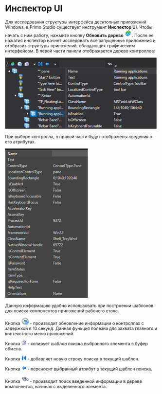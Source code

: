 # Инспектор UI

Для исследования структуры интерфейса десктопных приложений Windows, в Primo Studio существует инструмент **Инспектор UI**. Чтобы начать с ним работу, нажмите кнопку **Обновить дерево** ![](<../../.gitbook/assets/0 (6).png>). После ее нажатия инспектор начнет исследовать все запущенные приложения и отобразит структуры приложений, обладающих графическим интерфейсом. В левой части панели отображается дерево контроллов:

![](<../../.gitbook/assets/001 (9).png>)

При выборе контролла, в правой части будут отображены сведения о его атрибутах.

![](<../../.gitbook/assets/2 (3).png>)

Данную информацию удобно использовать при построении шаблонов для поиска компонентов приложений рабочего стола.

Кнопка ![](../../.gitbook/assets/btnRefreshWait.png) - производит обновление информации о контроллах с задержкой в 10 секунд. Данная функция полезна для захвата главного и контекстного меню приложений.

Кнопка ![](../../.gitbook/assets/btnCopy.png) - копирует шаблон поиска выбранного элемента в буфер обмена.

Кнопка ![](<../../.gitbook/assets/18 (1) (2) (1) (1) (2).png>) - добавляет новую строку поиска в текущий шаблон.

Кнопка ![](<../../.gitbook/assets/19 (1) (2) (1) (1) (2) (2).png>) - переносит выбранный атрибут в текущий шаблон поиска.

Кнопка ![](../../.gitbook/assets/btnSearch.png) - производит поиск введенной информации в дереве компонентов, начиная с выделенного элемента.
